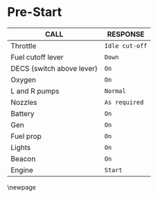 # Pre-Start

CALL | RESPONSE
---- | --------
Throttle | `Idle cut-off`
Fuel cutoff lever | `Down`
DECS (switch above lever) | `On`
Oxygen | `On`
L and R pumps | `Normal`
Nozzles | `As required`
Battery | `On`
Gen | `On`
Fuel prop | `On`
Lights | `On`
Beacon | `On`
Engine | `Start`

\newpage
